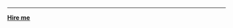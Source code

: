 <hr></hr>

<a href="https://calendly.com/mattherzog/business-chat" target="_blank"><b><u>Hire me</u></b></a>
